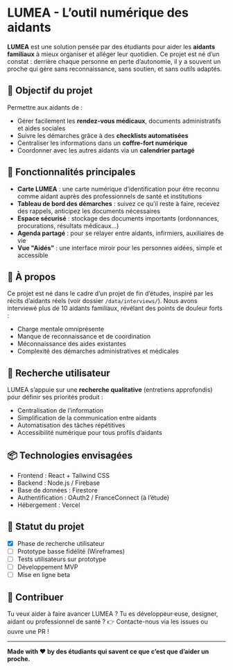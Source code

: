 # LUMEA - L’outil numérique des aidants

**LUMEA** est une solution pensée par des étudiants pour aider les **aidants familiaux** à mieux organiser et alléger leur quotidien. Ce projet est né d’un constat : derrière chaque personne en perte d’autonomie, il y a souvent un proche qui gère sans reconnaissance, sans soutien, et sans outils adaptés.

## 🎯 Objectif du projet

Permettre aux aidants de :
- Gérer facilement les **rendez-vous médicaux**, documents administratifs et aides sociales
- Suivre les démarches grâce à des **checklists automatisées**
- Centraliser les informations dans un **coffre-fort numérique**
- Coordonner avec les autres aidants via un **calendrier partagé**

## 📂 Fonctionnalités principales

- **Carte LUMEA** : une carte numérique d’identification pour être reconnu comme aidant auprès des professionnels de santé et institutions
- **Tableau de bord des démarches** : suivez ce qu’il reste à faire, recevez des rappels, anticipez les documents nécessaires
- **Espace sécurisé** : stockage des documents importants (ordonnances, procurations, résultats médicaux…)
- **Agenda partagé** : pour se relayer entre aidants, infirmiers, auxiliaires de vie
- **Vue "Aidés"** : une interface miroir pour les personnes aidées, simple et accessible

## 💬 À propos

Ce projet est né dans le cadre d’un projet de fin d’études, inspiré par les récits d’aidants réels (voir dossier `/data/interviews/`). Nous avons interviewé plus de 10 aidants familiaux, révélant des points de douleur forts :
- Charge mentale omniprésente
- Manque de reconnaissance et de coordination
- Méconnaissance des aides existantes
- Complexité des démarches administratives et médicales

## 🧪 Recherche utilisateur

LUMEA s’appuie sur une **recherche qualitative** (entretiens approfondis) pour définir ses priorités produit :
- Centralisation de l’information
- Simplification de la communication entre aidants
- Automatisation des tâches répétitives
- Accessibilité numérique pour tous profils d’aidants

## 📦 Technologies envisagées

- Frontend : React + Tailwind CSS
- Backend : Node.js / Firebase
- Base de données : Firestore
- Authentification : OAuth2 / FranceConnect (à l’étude)
- Hébergement : Vercel

## 🚧 Statut du projet

- [x] Phase de recherche utilisateur
- [ ] Prototype basse fidélité (Wireframes)
- [ ] Tests utilisateurs sur prototype
- [ ] Développement MVP
- [ ] Mise en ligne beta

## 🤝 Contribuer

Tu veux aider à faire avancer LUMEA ? Tu es développeur·euse, designer, aidant ou professionnel de santé ?
👉 Contacte-nous via les issues ou ouvre une PR !

---

**Made with ❤️ by des étudiants qui savent ce que c’est que d’aider un proche.**
